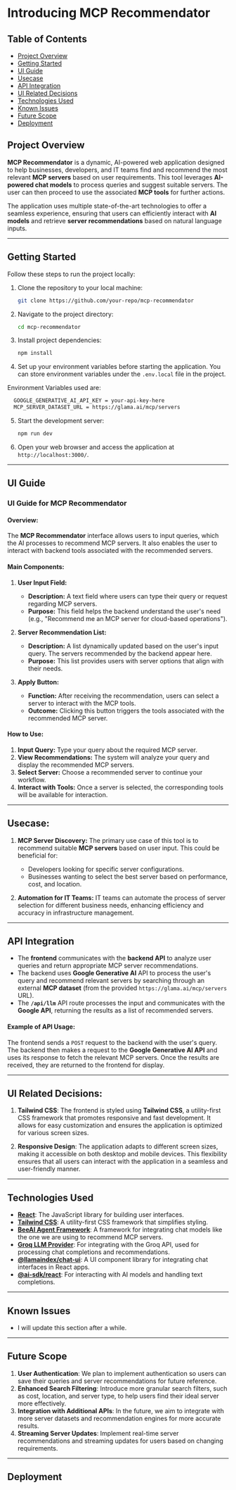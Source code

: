 

# Introducing MCP Recommendator

## Table of Contents

- [Project Overview](#project-overview)
- [Getting Started](#getting-started)
- [UI Guide](#ui-guide)
- [Usecase](#usecase)
- [API Integration](#api-integration)
- [UI Related Decisions](#ui-related-decisions)
- [Technologies Used](#technologies-used)
- [Known Issues](#known-issues)
- [Future Scope](#future-scope)
- [Deployment](#deployment)

## Project Overview

**MCP Recommendator** is a dynamic, AI-powered web application designed to help businesses, developers, and IT teams find and recommend the most relevant **MCP servers** based on user requirements. This tool leverages **AI-powered chat models** to process queries and suggest suitable servers. The user can then proceed to use the associated **MCP tools** for further actions. 

The application uses multiple state-of-the-art technologies to offer a seamless experience, ensuring that users can efficiently interact with **AI models** and retrieve **server recommendations** based on natural language inputs. 

---

## Getting Started

Follow these steps to run the project locally:

1. Clone the repository to your local machine:

   ```bash
   git clone https://github.com/your-repo/mcp-recommendator
   ```

2. Navigate to the project directory:

   ```bash
   cd mcp-recommendator
   ```

3. Install project dependencies:

   ```bash
   npm install
   ```

4. Set up your environment variables before starting the application. You can store environment variables under the `.env.local` file in the project.

Environment Variables used are:

```bash
  GOOGLE_GENERATIVE_AI_API_KEY = your-api-key-here
  MCP_SERVER_DATASET_URL = https://glama.ai/mcp/servers
```

5. Start the development server:

   ```bash
   npm run dev
   ```

6. Open your web browser and access the application at `http://localhost:3000/`.

---

## UI Guide

### UI Guide for MCP Recommendator

#### Overview:
The **MCP Recommendator** interface allows users to input queries, which the AI processes to recommend MCP servers. It also enables the user to interact with backend tools associated with the recommended servers.

#### Main Components:

1. **User Input Field:**
   - **Description:** A text field where users can type their query or request regarding MCP servers.
   - **Purpose:** This field helps the backend understand the user's need (e.g., "Recommend me an MCP server for cloud-based operations").
   
2. **Server Recommendation List:**
   - **Description:** A list dynamically updated based on the user's input query. The servers recommended by the backend appear here.
   - **Purpose:** This list provides users with server options that align with their needs.

3. **Apply Button:**
   - **Function:** After receiving the recommendation, users can select a server to interact with the MCP tools.
   - **Outcome:** Clicking this button triggers the tools associated with the recommended MCP server.

#### How to Use:
1. **Input Query:** Type your query about the required MCP server.
2. **View Recommendations:** The system will analyze your query and display the recommended MCP servers.
3. **Select Server:** Choose a recommended server to continue your workflow.
4. **Interact with Tools:** Once a server is selected, the corresponding tools will be available for interaction.

---

## Usecase:

1. **MCP Server Discovery:**
   The primary use case of this tool is to recommend suitable **MCP servers** based on user input. This could be beneficial for:
   - Developers looking for specific server configurations.
   - Businesses wanting to select the best server based on performance, cost, and location.

2. **Automation for IT Teams:**
   IT teams can automate the process of server selection for different business needs, enhancing efficiency and accuracy in infrastructure management.

---

## API Integration

- The **frontend** communicates with the **backend API** to analyze user queries and return appropriate MCP server recommendations.
- The backend uses **Google Generative AI** API to process the user's query and recommend relevant servers by searching through an external **MCP dataset** (from the provided `https://glama.ai/mcp/servers` URL).
- The **`/api/llm`** API route processes the input and communicates with the **Google API**, returning the results as a list of recommended servers.

#### Example of API Usage:

The frontend sends a `POST` request to the backend with the user's query. The backend then makes a request to the **Google Generative AI API** and uses its response to fetch the relevant MCP servers. Once the results are received, they are returned to the frontend for display.

---

## UI Related Decisions:

1. **Tailwind CSS**: 
   The frontend is styled using **Tailwind CSS**, a utility-first CSS framework that promotes responsive and fast development. It allows for easy customization and ensures the application is optimized for various screen sizes.

2. **Responsive Design**: 
   The application adapts to different screen sizes, making it accessible on both desktop and mobile devices. This flexibility ensures that all users can interact with the application in a seamless and user-friendly manner.

---

## Technologies Used

- **[React](https://react.dev/)**: The JavaScript library for building user interfaces.
- **[Tailwind CSS](https://tailwindcss.com/)**: A utility-first CSS framework that simplifies styling.
- **[BeeAI Agent Framework](https://beeai-framework.com/)**: A framework for integrating chat models like the one we are using to recommend MCP servers.
- **[Groq LLM Provider](https://groq-sdk.com/)**: For integrating with the Groq API, used for processing chat completions and recommendations.
- **[@llamaindex/chat-ui](https://github.com/llamaindex/chat-ui)**: A UI component library for integrating chat interfaces in React apps.
- **[@ai-sdk/react](https://github.com/ai-sdk/react)**: For interacting with AI models and handling text completions.

---

## Known Issues

- I will update this section after a while.

---

## Future Scope

1. **User Authentication**: We plan to implement authentication so users can save their queries and server recommendations for future reference.
2. **Enhanced Search Filtering**: Introduce more granular search filters, such as cost, location, and server type, to help users find their ideal server more effectively.
3. **Integration with Additional APIs**: In the future, we aim to integrate with more server datasets and recommendation engines for more accurate results.
4. **Streaming Server Updates**: Implement real-time server recommendations and streaming updates for users based on changing requirements.

---

## Deployment


